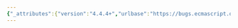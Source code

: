 ```yaml
---
{"_attributes":{"version":"4.4.4+","urlbase":"https://bugs.ecmascript.org/","maintainer":"dherman@mozilla.com"},"bug":{"bug_id":1216,"creation_ts":"2013-01-26 11:15:00 -0800","short_desc":"Description of [[Writable]] wrong","delta_ts":"2013-03-08 14:44:17 -0800","product":"Draft for 6th Edition","component":"technical issue","version":"Rev 13: December 21, 2012 Draft","rep_platform":"All","op_sys":"All","bug_status":"RESOLVED","resolution":"FIXED","priority":"Normal","bug_severity":"normal","everconfirmed":true,"reporter":{"uid":"erights","name":"Mark Miller"},"assigned_to":{"uid":"allen","name":"Allen Wirfs-Brock"},"cc":"erights","long_desc":[{"commentid":3146,"comment_count":0,"who":{"uid":"erights","name":"Mark Miller"},"bug_when":"2013-01-26 11:15:41 -0800","thetext":"8.1.6.1 Table 5 says that [[Writable]]\n\n\"If false, attempts by ECMAScript code to change the property’s [[Value]] attribute using [[SetP]] or [[DefineOwnProperty]] will not succeed.\"\n\nThe \"or [[DefineOwnProperty]]\" should be deleted."},{"commentid":3284,"comment_count":1,"who":{"uid":"allen","name":"Allen Wirfs-Brock"},"bug_when":"2013-03-05 17:59:56 -0800","thetext":"Why??  Object.defineProperty(o,p, {value: \"foo\"})\nfales if property p is non-writable and and the current value is not \"foo\"."},{"commentid":3287,"comment_count":2,"who":{"uid":"erights","name":"Mark Miller"},"bug_when":"2013-03-05 19:40:42 -0800","thetext":"(In reply to comment #1)\n> Why??  Object.defineProperty(o,p, {value: \"foo\"})\n> [fails] if property p is non-writable and and the current value is not \"foo\".\n\nEven if o[p] is configurable? I don't think so."},{"commentid":3288,"comment_count":3,"who":{"uid":"allen","name":"Allen Wirfs-Brock"},"bug_when":"2013-03-06 08:15:28 -0800","thetext":"You're correct, I double checked against the ES5.1 spec.\n\nThat's actually a little scary because I not sure that the state of [[Writable]] is explicitly considered every place (primarily in ch. 15) where [[DefineOwnProoperty]] is used instead of [[Put]] to set a value."},{"commentid":3289,"comment_count":4,"who":{"uid":"allen","name":"Allen Wirfs-Brock"},"bug_when":"2013-03-06 10:00:22 -0800","thetext":"\ncorrected in rev 14 editor's draft"},{"commentid":3340,"comment_count":5,"who":{"uid":"allen","name":"Allen Wirfs-Brock"},"bug_when":"2013-03-08 14:44:17 -0800","thetext":"in Rev 14 draft"}]}}
---
```

